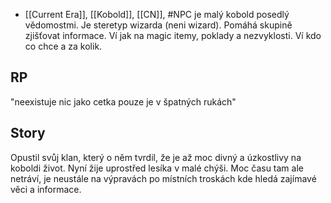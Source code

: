 - [[Current Era]], [[Kobold]], [[CN]], #NPC
je malý kobold posedlý vědomostmi. Je steretyp wizarda (neni wizard). Pomáhá skupině zjišťovat informace. Ví jak na magic itemy, poklady a nezvyklosti. Ví kdo co chce a za kolik.
## RP
"neexistuje nic jako cetka pouze je v špatných rukách"
## Story
Opustil svůj klan, který o něm tvrdil, že je až moc divný a úzkostlivy na koboldi život. Nyní žije uprostřed lesíka v malé chýši. Moc času tam ale netráví, je neustále na výpravách po místních troskách kde hledá zajímavé věci a informace.
